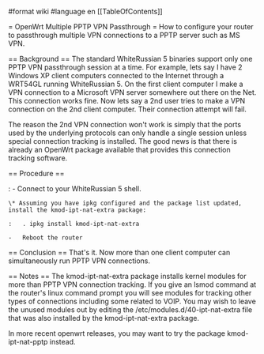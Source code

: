 \#format wiki \#language en \[\[TableOfContents\]\]

= OpenWrt Multiple PPTP VPN Passthrough = How to configure your router
to passthrough multiple VPN connections to a PPTP server such as MS VPN.

== Background == The standard WhiteRussian 5 binaries support only one
PPTP VPN passthrough session at a time. For example, lets say I have 2
Windows XP client computers connected to the Internet through a WRT54GL
running WhiteRussian 5. On the first client computer I make a VPN
connection to a Microsoft VPN server somewhere out there on the Net.
This connection works fine. Now lets say a 2nd user tries to make a VPN
connection on the 2nd client computer. Their connection attempt will
fail.

The reason the 2nd VPN connection won't work is simply that the ports
used by the underlying protocols can only handle a single session unless
special connection tracking is installed. The good news is that there is
already an OpenWrt package available that provides this connection
tracking software.

== Procedure ==

:   -   Connect to your WhiteRussian 5 shell.

    \* Assuming you have ipkg configured and the package list updated, install the kmod-ipt-nat-extra package:

    :   . ipkg install kmod-ipt-nat-extra

    -   Reboot the router

== Conclusion == That's it. Now more than one client computer can
simultaneously run PPTP VPN connections.

== Notes == The kmod-ipt-nat-extra package installs kernel modules for
more than PPTP VPN connection tracking. If you give an lsmod command at
the router's linux command prompt you will see modules for tracking
other types of connections including some related to VOIP. You may wish
to leave the unused modules out by editing the
/etc/modules.d/40-ipt-nat-extra file that was also installed by the
kmod-ipt-nat-extra package.

In more recent openwrt releases, you may want to try the package
kmod-ipt-nat-pptp instead.
